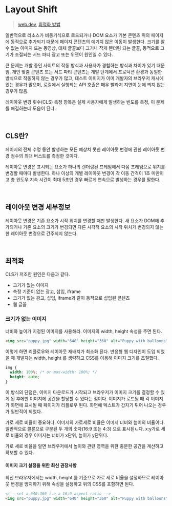 # Layout Shift

> [web.dev](https://web.dev/articles/cls?hl=ko), [최적화 방법](https://web.dev/articles/optimize-cls?hl=ko)

일반적으로 리소스가 비동기식으로 로드되거나 DOM 요소가 기본 콘텐츠 위의 페이지에 동적으로 추가되기 때문에 페이지 콘텐츠의 예기치 않은 이동이 발생한다. 크기를 알 수 없는 이미지 또는 동영상, 대체 글꼴보다 크거나 작게 렌더링 되는 글꼴, 동적으로 크기가 조절되는 서드 파티 광고 또는 위젯이 원인일 수 있다.

큰 문제는 개발 중인 사이트의 작동 방식과 사용자가 경험하는 방식과 차이가 있기 때문임. 개인 맞춤 콘텐츠 또는 서드 파티 콘텐츠는 개발 단계에서 프로덕션 환경과 동일한 방식으로 작동하지 않는 경우가 많고, 테스트 이미지가 이미 개발자의 브라우저 캐시에 있는 경우가 많으며, 로컬에서 실행되는 API 호출은 매우 빨라져 지연이 눈에 띄지 않는 경우가 많음.

레이아웃 변경 횟수(CLS) 측정 항목은 실제 사용자에게 발생하는 빈도를 측정, 이 문제를 해결하는데 도움이 된다.

<br/>

## CLS란?

페이지의 전체 수명 동안 발생하는 모든 예상치 못한 레이아웃 변경에 관한 레이아웃 변경 점수의 최대 버스트를 측정한 것이다.

레이아웃 변경은 표시되는 요소가 하나의 렌더링된 프레임에서 다음 프레임으로 위치를 변경할 때마다 발생한다. 하나 이상의 개별 레이아웃 변경이 각 이동 간격이 1초 미만이고 총 윈도우 지속 시간이 최대 5초인 경우 빠르게 연속으로 발생하는 경우를 말한다.

<br/>

## 레이아웃 변경 세부정보

레이아웃 변경은 기존 요소가 시작 위치를 변경할 때만 발생한다. 새 요소가 DOM에 추가되거나 기존 요소의 크기가 변경되면 다른 시각적 요소의 시작 위치가 변경되지 않는 한 레이아웃 변경으로 간주되지 않는다.

<br/>

## 최적화

CLS가 저조한 원인은 다음과 같다.

- 크기가 없는 이미지
- 측정 기준이 없는 광고, 삽입, iframe
- 크기가 없는 광고, 삽입, iframe과 같이 동적으로 삽입된 콘텐츠
- 웹 글꼴

### 크기가 없는 이미지

너비와 높이가 지정된 이미지를 사용해라. 이미지의 width, height 속성을 주면 된다.

```html
<img src="puppy.jpg" width="640" height="360" alt="Puppy with balloons">
```

이렇게 하면 리플로우와 레이아웃 재배치가 최소화 된다. 반응형 웹 디자인이 도입 되었을 때 개발자는 width, height 를 생략하고 CSS를 이용해 이미지 크기를 조절했다.

```css
img {
  width: 100%; /* or max-width: 100%; */
  height: auto;
}
```

이 방식의 단점은, 이미지 다운로드가 시작되고 브라우저가 이미지 크기를 결정할 수 있게 된 후에만 이미지에 공간을 할당할 수 있다는 점이다. 이미지가 로드될 때 각 이미지가 화면에 표시될 때 페이지가 리플로우 된다. 화면에 텍스트가 갑자기 튀어 나오는 경우가 일반적이 되었다.

가로 세로 비율이 중요하다. 이미지의 가로세로 비율은 이미지 너비와 높이의 비율이다. 일반적으로 콜론으로 구분된 두 개의 숫자(16:9 또는 4:3) 으로 표시된ㄴ다. x:y가로 세로 비율의 경우 이미지는 너비가 x단위, 높이가 y단위다.

가로 세로 비율을 알면 브라우저에서 높이와 관련 영역을 위한 충분한 공간을 계산하고 확보할 수 있다.

#### 이미지 크기 설정을 위한 최신 권장사항

최신 브라우저에서는 width, height 를 기준으로 가로 세로 비율을 설정하므로 레이아웃 변경을 방지하기 위해 속성을 설정하고 위의 CSS를 포함하면 된다.

```html
<!-- set a 640:360 i.e a 16:9 aspect ratio -->
<img src="puppy.jpg" width="640" height="360" alt="Puppy with balloons">
```
